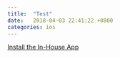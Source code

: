 ```yaml
---
title:  "Test"
date:   2018-04-03 22:41:22 +0800
categories: ios 
---
```


<a href="itms-services://?action=download-manifest&url=/assets/file/manifest.plist" id="text">Install the In-House App</a> 
